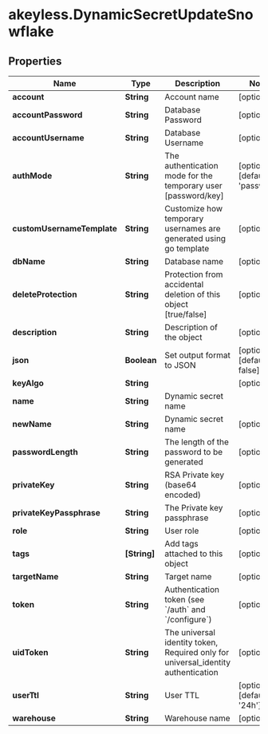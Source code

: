 # akeyless.DynamicSecretUpdateSnowflake

## Properties

Name | Type | Description | Notes
------------ | ------------- | ------------- | -------------
**account** | **String** | Account name | [optional] 
**accountPassword** | **String** | Database Password | [optional] 
**accountUsername** | **String** | Database Username | [optional] 
**authMode** | **String** | The authentication mode for the temporary user [password/key] | [optional] [default to &#39;password&#39;]
**customUsernameTemplate** | **String** | Customize how temporary usernames are generated using go template | [optional] 
**dbName** | **String** | Database name | [optional] 
**deleteProtection** | **String** | Protection from accidental deletion of this object [true/false] | [optional] 
**description** | **String** | Description of the object | [optional] 
**json** | **Boolean** | Set output format to JSON | [optional] [default to false]
**keyAlgo** | **String** |  | [optional] 
**name** | **String** | Dynamic secret name | 
**newName** | **String** | Dynamic secret name | [optional] 
**passwordLength** | **String** | The length of the password to be generated | [optional] 
**privateKey** | **String** | RSA Private key (base64 encoded) | [optional] 
**privateKeyPassphrase** | **String** | The Private key passphrase | [optional] 
**role** | **String** | User role | [optional] 
**tags** | **[String]** | Add tags attached to this object | [optional] 
**targetName** | **String** | Target name | [optional] 
**token** | **String** | Authentication token (see &#x60;/auth&#x60; and &#x60;/configure&#x60;) | [optional] 
**uidToken** | **String** | The universal identity token, Required only for universal_identity authentication | [optional] 
**userTtl** | **String** | User TTL | [optional] [default to &#39;24h&#39;]
**warehouse** | **String** | Warehouse name | [optional] 


